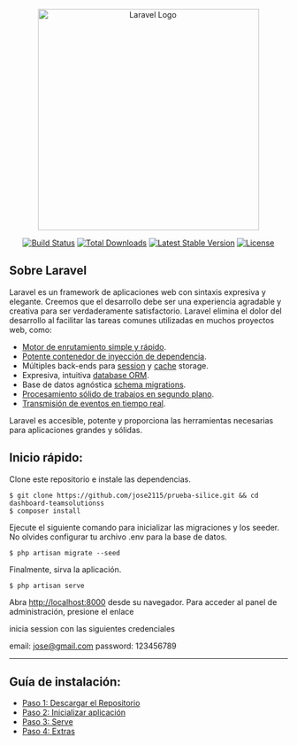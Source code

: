 <p align="center"><a href="https://laravel.com" target="_blank"><img src="https://raw.githubusercontent.com/laravel/art/master/logo-lockup/5%20SVG/2%20CMYK/1%20Full%20Color/laravel-logolockup-cmyk-red.svg" width="400" alt="Laravel Logo"></a></p>

<p align="center">
<a href="https://github.com/laravel/framework/actions"><img src="https://github.com/laravel/framework/workflows/tests/badge.svg" alt="Build Status"></a>
<a href="https://packagist.org/packages/laravel/framework"><img src="https://img.shields.io/packagist/dt/laravel/framework" alt="Total Downloads"></a>
<a href="https://packagist.org/packages/laravel/framework"><img src="https://img.shields.io/packagist/v/laravel/framework" alt="Latest Stable Version"></a>
<a href="https://packagist.org/packages/laravel/framework"><img src="https://img.shields.io/packagist/l/laravel/framework" alt="License"></a>
</p>

## Sobre Laravel

Laravel es un framework de aplicaciones web con sintaxis expresiva y elegante. Creemos que el desarrollo debe ser una experiencia agradable y creativa para ser verdaderamente satisfactorio. Laravel elimina el dolor del desarrollo al facilitar las tareas comunes utilizadas en muchos proyectos web, como:

- [Motor de enrutamiento simple y rápido](https://laravel.com/docs/routing).
- [Potente contenedor de inyección de dependencia](https://laravel.com/docs/container).
- Múltiples back-ends para [session](https://laravel.com/docs/session) y [cache](https://laravel.com/docs/cache) storage.
- Expresiva, intuitiva [database ORM](https://laravel.com/docs/eloquent).
- Base de datos agnóstica [schema migrations](https://laravel.com/docs/migrations).
- [Procesamiento sólido de trabajos en segundo plano](https://laravel.com/docs/queues).
- [Transmisión de eventos en tiempo real](https://laravel.com/docs/broadcasting).


Laravel es accesible, potente y proporciona las herramientas necesarias para aplicaciones grandes y sólidas.

## Inicio rápido:

Clone este repositorio e instale las dependencias.

    $ git clone https://github.com/jose2115/prueba-silice.git && cd dashboard-teamsolutionss
    $ composer install


Ejecute el siguiente comando para inicializar las migraciones y los seeder. No olvides configurar tu archivo .env para la base de datos.

    $ php artisan migrate --seed


Finalmente, sirva la aplicación.

    $ php artisan serve

Abra [http://localhost:8000](http://localhost:8000) desde su navegador.
Para acceder al panel de administración, presione el enlace

inicia session con las siguientes credenciales

email: jose@gmail.com
password: 123456789


-----
<a name="item3"></a>
## Guía de instalación:

* [Paso 1: Descargar el Repositorio](#step1)
* [Paso 2: Inicializar aplicación](#step2)
* [Paso 3: Serve](#step3)
* [Paso 4: Extras](#step4)